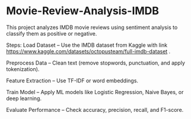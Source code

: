 # Movie-Review-Analysis-IMDB
This project analyzes IMDB movie reviews using sentiment analysis to classify them as positive or negative.

Steps:
Load Dataset – Use the IMDB dataset from Kaggle with link https://www.kaggle.com/datasets/octopusteam/full-imdb-dataset .

Preprocess Data – Clean text (remove stopwords, punctuation, and apply tokenization).

Feature Extraction – Use TF-IDF or word embeddings.

Train Model – Apply ML models like Logistic Regression, Naive Bayes, or deep learning.

Evaluate Performance – Check accuracy, precision, recall, and F1-score.
